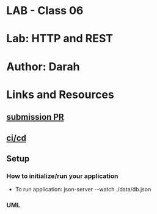 # LAB - Class 06

# Lab: HTTP and REST

# Author: Darah

# Links and Resources

## [submission PR]()

## [ci/cd]()

## Setup

### How to initialize/run your application
- To run application: json-server --watch ./data/db.json

### UML

![]()